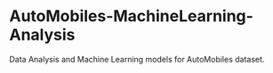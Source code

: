 # AutoMobiles-MachineLearning-Analysis
Data Analysis and Machine Learning models for AutoMobiles dataset.
